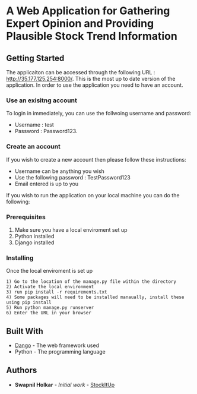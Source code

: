 # A Web Application for Gathering Expert Opinion and Providing Plausible Stock Trend Information

## Getting Started

The applicaiton can be accessed through the following URL : http://35.177.125.254:8000/. This is the most up to date version of the application. In order to use the application you need to have an account. 

### Use an exisitng account

To login in immediately, you can use the follwoing username and password:

* Username : test
* Password : Password123. 

### Create an account

If you wish to create a new account then please follow these instructions:
* Username can be anything you wish
* Use the following password : TestPassword123
* Email entered is up to you

If you wish to run the application on your local machine you can do the following:

### Prerequisites

1) Make sure you have a local enviroment set up
2) Python installed 
3) Django installed

### Installing

Once the local enviroment is set up

```
1) Go to the location of the manage.py file within the directory
2) Activate the local environment
3) run pip install -r requirements.txt
4) Some packages will need to be installed manaually, install these using pip install
5) Run python manage.py runserver
6) Enter the URL in your browser

```

## Built With

* [Dango](https://www.djangoproject.com/) - The web framework used
* Python - The programming language 

## Authors

* **Swapnil Holkar** - *Initial work* - [StockItUp](https://github.com/swapnilholkar/DeployStockApp)
